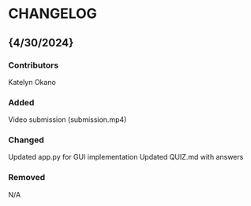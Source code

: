 # CHANGELOG

## {4/30/2024}
### Contributors
Katelyn Okano

### Added
Video submission (submission.mp4)

### Changed
Updated app.py for GUI implementation
Updated QUIZ.md with answers

### Removed
N/A
